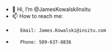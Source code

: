 - 👋 Hi, I’m @JamesKowalskiInsitu
- 📫 How to reach me:
-        Email: James.Kowalski@insitu.com
-        Phone: 509-637-8836

<!---
JamesKowalskiInsitu/JamesKowalskiInsitu is a ✨ special ✨ repository because its `README.md` (this file) appears on your GitHub profile.
You can click the Preview link to take a look at your changes.
--->
